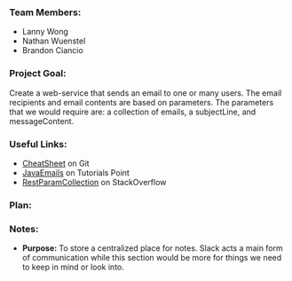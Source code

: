 ### Team Members:
- Lanny Wong
- Nathan Wuenstel
- Brandon Ciancio

### Project Goal: 
Create a web-service that sends an email to one or many users. The email recipients and email contents are based on parameters. The parameters that we would require are: a collection of emails, a subjectLine, and messageContent.
				   
### Useful Links:
- [CheatSheet](https://github.com/adam-p/markdown-here/wiki/Markdown-Cheatsheet) on Git
- [JavaEmails](http://www.tutorialspoint.com/java/java_sending_email.htm) on Tutorials Point
- [RestParamCollection](http://stackoverflow.com/questions/2602043/rest-api-best-practice-how-to-accept-list-of-parameter-values-as-input) on StackOverflow

### Plan: 



### Notes:
- **Purpose:** To store a centralized place for notes. Slack acts a main form of communication while this section would be more for things we need to keep in mind or look into.
